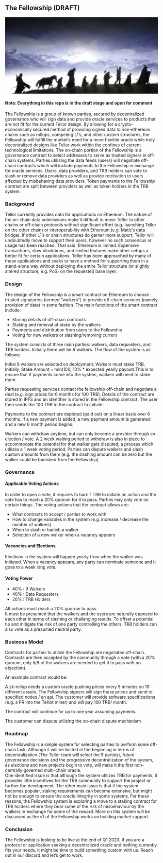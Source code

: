 ## The Fellowship (DRAFT)

<img src="./public/fellowship.png">

#### Note: Everything in this repo is in the draft stage and open for comment

The Fellowship is a group of known parties, secured by decentralized governance who will sign data and provide oracle services to products that are not fit for the current Tellor design.  By allowing for a crypto-economically secured method of providing signed data to non-ethereum chains such as rollups, competing L1’s, and other custom structures, the Fellowship will fulfill the market’s need for a more flexible oracle while truly decentralized designs like Tellor work within the confines of current technological limitations. 
The on-chain portion of the Fellowship is a governance contract to select addresses to serve as trusted signers in off-chain systems.  Parties utilizing the data feeds (users) will negotiate off-chain contracts which will include payments to the Fellowship in exchange for oracle services.  Users, data providers, and TRB holders can vote to slash or remove data providers as well as provide retribution to users affected by misbehaving data providers.  Token payments to the Fellowship contract are split between providers as well as token holders in the TRB system. 

### Background

Tellor currently provides data for applications on Ethereum.  The nature of the on-chain data submissions make it difficult to move Tellor to other chains or off-chain protocols without significant effort (e.g. launching Tellor on the other chain) or interoperability with Ethereum (e.g. Matic’s data bridge).  If other L1’s or chain structures do garner more support, Tellor will undoubtedly move to support their users, however no such consensus or usage has been reached.  That said, Ethereum is limited.  Expensive transactions, slow blocktimes, and limited features make other setups a better fit for certain applications.  Tellor has been approached by many of these applications and seeks to have a method for supporting them in a stand-alone way without deploying the entire Tellor structure (or slightly altered structure, e.g. PoS) on the requested base layer. 

### Design

The design of the Fellowship is a smart contract on Ethereum to choose trusted signatories (termed “walkers”) to provide off-chain services (namely provision of data) in some fashion.  The main functions of the smart contract include: 

* Storing details of off-chain contracts
* Staking and removal of stake by the walkers
* Payments and distribution from users to the Fellowship
* Voting for new walkers or slashing/removing current

The system consists of three main parties: walkers, data requesters, and TRB holders. Initially there will be 9 walkers.  The flow of the system is as follows:

Initial 9 walkers are selected on deployment.  Walkers must stake TRB.  Initially, Stake Amount = min(100, 10% * expected yearly payout).This is to ensure that if payments come into the system, walkers will need to stake more.  

Parties requesting services contact the fellowship off-chain and negotiate a deal (e.g. sign prices for 6 months for 100 TRB).  Details of the contract are stored in IPFS and an identifier is stored in the Fellowship contract. The user then sends the 100 TRB to the contract to initiate.  

Payments to the contract are depleted (paid out) on a linear basis over 6 months.  If a new payment is added, a new payment amount is generated and a new 6 month period begins.

Walkers can withdraw anytime, but can only become a provider through an election / vote.  A 2 week waiting period to withdraw is also in place to accommodate the potential for that walker gets disputed, a process which utilizes a 1 week voting period.
Parties can dispute walkers and slash custom amounts from them (e.g. the slashing amount can be zero but the walker could be banished from the Fellowship)

### Governance


#### Applicable Voting Actions

In order to open a vote, it requires to burn 1 TRB to initiate an action and the vote has to reach a 20% quorum for it to pass. Parties may only vote on certain things. The voting actions that the contract allows are:

* What contracts to accept / parties to work with
* How to change variables in the system (e.g. increase / decrease the number of walkers)
* When to slash or banish a walker
* Selection of a new walker when a vacancy appears

#### Vacancies and Elections

Elections in the system will happen yearly from when the walker was initiated.  When a vacancy appears, any party can nominate someone and it goes to a week long vote.

#### Voting Power

* 40% : 9 Walkers
* 40% : Data Requesters
* 20% : TRB Holders

All actions must reach a 20% quorum to pass.  
 It must be presumed that the walkers and the users are naturally opposed to each other in terms of slashing or challenging results.  To offset a potential tie and mitigate the risk of one party  controlling the others, TRB holders can also vote as a presumed neutral party. 

### Business Model

Contracts for parties to utilize the Fellowship are negotiated off-chain.  Contracts are then accepted by the community through a vote (with a 20% quorum, only 5/9 of the walkers are needed to get it to pass with no objection).  

An example contract would be:

A zk-rollup needs a custom oracle pushing prices every 5 minutes on 10 different assets.  The Fellowship signers will sign these prices and send to specified nodes / an api.  The customer will provide software specifications (e.g. a PR into the Telliot miner) and will pay 100 TRB/ month. 

The contract will continue for up to one year assuming payments. 

The customer can dispute utilizing the on-chain dispute mechanism

### Roadmap

The Fellowship is a simple system for selecting parties to perform some off-chain task.  Although it will be limited at the beginning in terms of decentralization (The Tellor team will select the 9 parties), future governance decisions and the progressive decentralization of the system, as elections and new projects begin to vote, will make it the first non-centrally governed multi-chain oracle.  
One identified issue is that although the system utilizes TRB for payments, it provides little incentives for the TRB community to support the project or further the development.  The other main issue is that if the system becomes popular, staking requirements can become extensive, but might not be enough to ensure the oracle integrity in some systems.  For these reasons, the Fellowship system is exploring a move to a staking contract for TRB holders where they bear some of the risk of misbehaviour by the walkers in exchange for some of the reward.  More on this system will be discussed as the v1 of the Fellowship works on building market support. 

### Conclusion
The Fellowship is looking to be live at the end of Q1 2020.  If you are a protocol or application seeking a decentralized oracle and nothing currently fits your needs, it might be time to build something custom with us. Reach out in our discord and let’s get to work. 


